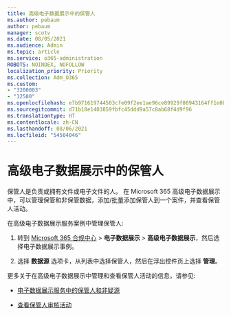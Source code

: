 ```yaml
---
title: 高级电子数据展示中的保管人
ms.author: pebaum
author: pebaum
manager: scotv
ms.date: 08/05/2021
ms.audience: Admin
ms.topic: article
ms.service: o365-administration
ROBOTS: NOINDEX, NOFOLLOW
localization_priority: Priority
ms.collection: Adm_O365
ms.custom:
- "3200003"
- "12580"
ms.openlocfilehash: e7b971619744503cfe09f2ee1ae96ce89929f00943164ff1e0b26e15e74ab8b9
ms.sourcegitcommit: d71b18e1403859fbfc45ddd9a57c8ab68f4d9f96
ms.translationtype: HT
ms.contentlocale: zh-CN
ms.lasthandoff: 08/06/2021
ms.locfileid: "54504046"
---
```

# <a name="custodians-in-advanced-ediscovery"></a>高级电子数据展示中的保管人

保管人是负责或拥有文件或电子文件的人。 在 Microsoft 365 高级电子数据展示中，可以管理保管和非保管数据，添加/批量添加保管人到一个案件，并查看保管人活动。

在高级电子数据展示服务案例中管理保管人:

1. 转到 [Microsoft 365 合规中心](https://compliance.microsoft.com/) > **电子数据展示** > **高级电子数据展示**，然后选择电子数据展示事例。

1. 选择 **数据源** 选项卡，从列表中选择保管人，然后在浮出控件页上选择 **管理**。

更多关于在高级电子数据展示中管理和查看保管人活动的信息，请参见:

- [电子数据展示服务中的保管人和非疑源](/microsoft-365/compliance/managing-custodians)

- [查看保管人审核活动](/microsoft-365/compliance/view-custodian-activity)
